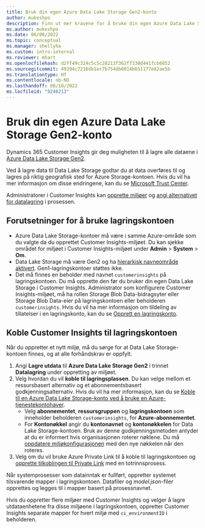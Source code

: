 ```yaml
---
title: Bruk din egen Azure Data Lake Storage Gen2-konto
author: mukeshpo
description: Finn ut mer kravene for å bruke din egen Azure Data Lake Storage-konto til å lagre Customer Insights-data.
ms.author: mukeshpo
ms.date: 06/08/2022
ms.topic: conceptual
ms.manager: shellyha
ms.custom: intro-internal
ms.reviewer: mhart
ms.openlocfilehash: d2ff49c324c5c5c28213f362ff330d441fcb6052
ms.sourcegitcommit: 49394c7216db1ec7b754db6014b651177e82ae5b
ms.translationtype: HT
ms.contentlocale: nb-NO
ms.lasthandoff: 08/10/2022
ms.locfileid: "9246213"
---
```

# <a name="use-your-own-azure-data-lake-storage-gen2-account"></a>Bruk din egen Azure Data Lake Storage Gen2-konto

Dynamics 365 Customer Insights gir deg muligheten til å lagre alle dataene i [Azure Data Lake Storage Gen2](/azure/storage/blobs/data-lake-storage-introduction).

Ved å lagre data til Data Lake Storage godtar du at data overføres til og lagres på riktig geografisk sted for Azure Storage-kontoen. Hvis du vil ha mer informasjon om disse endringene, kan du se [Microsoft Trust Center](https://www.microsoft.com/trust-center).

Administratorer i Customer Insights kan [opprette miljøer](create-environment.md) og [angi alternativet for datalagring](create-environment.md#step-2-configure-data-storage) i prosessen.

## <a name="prerequisites-to-use-your-storage-account"></a>Forutsetninger for å bruke lagringskontoen

- Azure Data Lake Storage-kontoer må være i samme Azure-område som du valgte da du opprettet Customer Insights-miljøet. Du kan sjekke området for miljøet i Customer Insights-miljøet under **Admin** > **System** > **Om**.
- Data Lake Storage må være Gen2 og ha [hierarkisk navneområde aktivert](/azure/storage/blobs/create-data-lake-storage-account). Gen1-lagringskontoer støttes ikke.
- Det må finnes en beholder med navnet `customerinsights` på lagringskontoen. Du må opprette den før du bruker din egen Data Lake Storage i Customer Insights. Administrator som konfigurere Customer Insights-miljøet, må ha rollen Storage Blob Data-bidragsyter eller Storage Blob Data-eier på lagringskontoen eller beholderen `customerinsights`. Hvis du vil ha mer informasjon om tildeling av tillatelser i en lagringskonto, kan du se [Opprett en lagringskonto](/azure/storage/common/storage-account-create?toc=%2Fazure%2Fstorage%2Fblobs%2Ftoc.json&tabs=azure-portal).

## <a name="connect-customer-insights-with-your-storage-account"></a>Koble Customer Insights til lagringskontoen

Når du oppretter et nytt miljø, må du sørge for at Data Lake Storage-kontoen finnes, og at alle forhåndskrav er oppfylt.

1. Angi **Lagre utdata** til **Azure Data Lake Storage Gen2** i trinnet **Datalagring** under oppretting av miljøet.
1. Velg hvordan du vil **koble til lagringsplassen**. Du kan velge mellom et ressursbasert alternativ og et abonnementsbasert godkjenningsalternativ. Hvis du vil ha mer informasjon, kan du se [Koble til en Azure Data Lake Storage-konto ved å bruke en Azure-tjenestekontohaver](connect-service-principal.md).
   - Velg **abonnementet**, **ressursgruppen** og **lagringskontoen** som inneholder beholderen `customerinsights`, for **Azure-abonnementet**.
   - For **Kontonøkkel** angir du **kontonavnet** og **kontonøkkelen** for Data Lake Storage-kontoen. Bruk av denne godkjenningsmetoden antyder at du er informert hvis organisasjonen roterer nøklene. Du må [oppdatere miljøkonfigurasjonen](manage-environments.md#edit-an-existing-environment) med den nye nøkkelen når den roteres.
1. Velg om du vil bruke Azure Private Link til å koble til lagringskontoen og [opprette tilkoblingen til Private Link](security-overview.md#set-up-an-azure-private-link) med en totrinnsprosess.

Når systemprosesser som datainntak er fullført, oppretter systemet tilsvarende mapper i lagringskontoen. Datafiler og *model.json*-filer opprettes og legges til i mapper basert på prosessnavnet.

Hvis du oppretter flere miljøer med Customer Insights og velger å lagre utdataenhetene fra disse miljøene i lagringskontoen, oppretter Customer Insights separate mapper for hvert miljø med `ci_environmentID` i beholderen.
